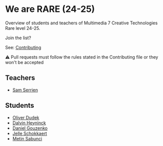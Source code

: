 # We are RARE (24-25)

Overview of students and teachers of Multimedia 7 Creative Technologies Rare level 24-25.

Join the list?

See: [Contributing](./CONTRIBUTING.md)

⚠️ Pull requests must follow the rules stated in the Contributing file or they won't be accepted

## Teachers

* [Sam Serrien](./people/sam_serrien.md)

## Students

* [Oliver Dudek](./people/oliver_dudek.md)
* [Dalvin Heyninck](./people/dalvin.heyninck.md)
* [Daniel Gouzenko](./people/daniel_gouzenko.md)
* [Jelle Schokkaert](./people/jelle.schokkaert.md)
* [Metin Sabunci](./people/Metin_Sabunci.md)